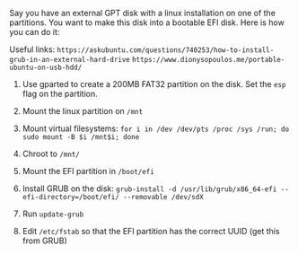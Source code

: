 Say you have an external GPT disk with a linux installation on one of the partitions. You want to make this disk into a bootable EFI disk. Here is how you can do it:

Useful links: `https://askubuntu.com/questions/740253/how-to-install-grub-in-an-external-hard-drive` `https://www.dionysopoulos.me/portable-ubuntu-on-usb-hdd/`

1. Use gparted to create a 200MB FAT32 partition on the disk. Set the `esp` flag on the partition.

2. Mount the linux partition on `/mnt`

3. Mount virtual filesystems: `for i in /dev /dev/pts /proc /sys /run; do sudo mount -B $i /mnt$i; done`

4. Chroot to `/mnt/`

5. Mount the EFI partition in `/boot/efi`

6. Install GRUB on the disk: `grub-install -d /usr/lib/grub/x86_64-efi --efi-directory=/boot/efi/ --removable /dev/sdX`

7. Run `update-grub`

8. Edit `/etc/fstab` so that the EFI partition has the correct UUID (get this from GRUB)
